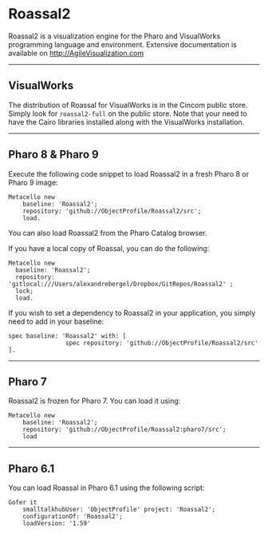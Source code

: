 # Roassal2

Roassal2 is a visualization engine for the Pharo and VisualWorks programming language and environment.
Extensive documentation is available on http://AgileVisualization.com

---
## VisualWorks

The distribution of Roassal for VisualWorks is in the Cincom public store. Simply look for `roassal2-full` on the public store. Note that your need to have the Cairo libraries installed along with the VisualWorks installation.

---
## Pharo 8 & Pharo 9

Execute the following code snippet to load Roassal2 in a fresh Pharo 8 or Pharo 9 image:

```Smalltalk
Metacello new
    baseline: 'Roassal2';
    repository: 'github://ObjectProfile/Roassal2/src';
    load.
```

You can also load Roassal2 from the Pharo Catalog browser.

If you have a local copy of Roassal, you can do the following:

```Smalltalk
Metacello new
  baseline: 'Roassal2';
  repository: 'gitlocal:///Users/alexandrebergel/Dropbox/GitRepos/Roassal2' ;
  lock;
  load.
```

If you wish to set a dependency to Roassal2 in your application, you simply need to add in your baseline:

```Smalltalk
spec baseline: 'Roassal2' with: [ 
				spec repository: 'github://ObjectProfile/Roassal2/src' ].
```

---
## Pharo 7

Roassal2 is frozen for Pharo 7. You can load it using:

```Smalltalk
Metacello new 
    baseline: 'Roassal2'; 
    repository: 'github://ObjectProfile/Roassal2:pharo7/src'; 
    load
```  

---
## Pharo 6.1

You can load Roassal in Pharo 6.1 using the following script:

```Smalltalk
Gofer it
    smalltalkhubUser: 'ObjectProfile' project: 'Roassal2';
    configurationOf: 'Roassal2';
    loadVersion: '1.59'
```
